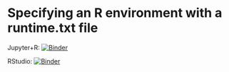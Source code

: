 # Specifying an R environment with a runtime.txt file

Jupyter+R: [![Binder](http://mybinder.org/badge.svg)](http://beta.mybinder.org/v2/gh/pnavaro/finistR2018/master?filepath=pnavaro/Makefile.ipynb)

RStudio: [![Binder](http://mybinder.org/badge.svg)](http://beta.mybinder.org/v2/gh/pnavaro/finistR2018/master?urlpath=rstudio)
